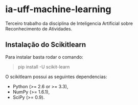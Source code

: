 # ia-uff-machine-learning
Terceiro trabalho da disciplina de Inteligencia Artificial sobre Reconhecimento de Atividades.

## Instalação do Scikitlearn
Para instalar basta rodar o comando:
>pip install -U scikit-learn

O scikitlearn possui as seguintes dependencias:
* Python (>= 2.6 or >= 3.3),
* NumPy (>= 1.6.1),
* SciPy (>= 0.9).
